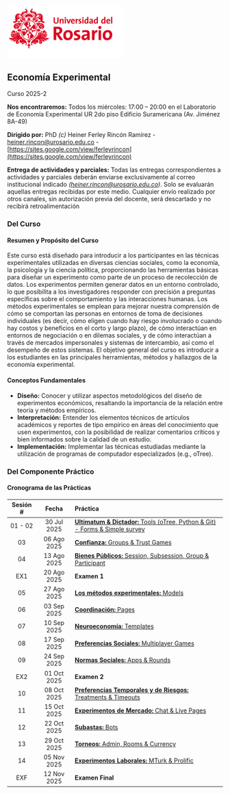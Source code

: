 <img src="imgs/logo_u_rosario.png" title="Logo Universidad del Rosario" alt="Logo Universidad del Rosario" style="width: 17rem;">

## Economía Experimental

Curso 2025-2

**Nos encontraremos:** Todos los miércoles: 17:00 – 20:00 en el Laboratorio de Economía Experimental UR 2do piso Edificio Suramericana (Av. Jiménez 8A-49)

**Dirigido por:** PhD _(c)_ Heiner Ferley Rincón Ramírez - [heiner.rincon@urosario.edu.co](mailto:heiner.rincon@urosario.edu.co) - [https://sites.google.com/view/ferleyrincon](https://sites.google.com/view/ferleyrincon)

**Entrega de actividades y parciales:** Todas las entregas correspondientes a actividades y parciales deberán enviarse exclusivamente al correo institucional indicado *([heiner.rincon@urosario.edu.co](mailto:heiner.rincon@urosario.edu.co))*. Solo se evaluarán aquellas entregas recibidas por este medio. Cualquier envío realizado por otros canales, sin autorización previa del docente, será descartado y no recibirá retroalimentación

### Del Curso

#### Resumen y Propósito del Curso

Este curso está diseñado para introducir a los participantes en las técnicas experimentales utilizadas en diversas ciencias sociales, como la economía, la psicología y la ciencia política, proporcionando las herramientas básicas para diseñar un experimento como parte de un proceso de recolección de datos. Los experimentos permiten generar datos en un entorno controlado, lo que posibilita a los investigadores responder con precisión a preguntas específicas sobre el comportamiento y las interacciones humanas. Los métodos experimentales se emplean para mejorar nuestra comprensión de cómo se comportan las personas en entornos de toma de decisiones individuales (es decir, cómo eligen cuando hay riesgo involucrado o cuando hay costos y beneficios en el corto y largo plazo), de cómo interactúan en entornos de negociación o en dilemas sociales, y de cómo interactúan a través de mercados impersonales y sistemas de intercambio, así como el desempeño de estos sistemas. El objetivo general del curso es introducir a los estudiantes en las principales herramientas, métodos y hallazgos de la economía experimental. 

#### Conceptos Fundamentales

- **Diseño:** Conocer y utilizar aspectos metodológicos del diseño de experimentos económicos, resaltando la importancia de la relación entre teoría y métodos empíricos.
- **Interpretación:** Entender los elementos técnicos de artículos académicos y reportes de tipo empírico en áreas del conocimiento que usen experimentos, con la posibilidad de realizar comentarios críticos y bien informados sobre la calidad de un estudio.
- **Implementación:** Implementar las técnicas estudiadas mediante la utilización de programas de computador especializados (e.g., oTree).

### Del Componente Práctico

#### Cronograma de las Prácticas

| Sesión # | Fecha | Práctica |
|:--------:|:-----:|:---------|
| 01 - 02 | 30 Jul 2025 | [**Ultimatum & Dictador:** Tools (oTree, Python & Git) - Forms & Simple survey ](clases\01_Tools_oTree_Python_GIT_02_Forms_SimpleSurvey) |
| 03 | 06 Ago 2025 | [**Confianza:** Groups & Trust Games](clases\03_Groups_TrustGames) |
| 04 | 13 Ago 2025 | [**Bienes Públicos:** Session, Subsession, Group & Participant](clases\04_Sessions_Subsessions_Groups_Participant) |
| EX1 | 20 Ago 2025 | **Examen 1** |
| 05 | 27 Ago 2025 | [**Los métodos experimentales:** Models](clases\05_Models) |
| 06 | 03 Sep 2025 | [**Coordinación:** Pages](clases\06_Pages) |
| 07 | 10 Sep 2025 | [**Neuroeconomía:** Templates](clases\07_Templates) |
| 08 | 17 Sep 2025 | [**Preferencias Sociales:** Multiplayer Games](clases\08_MultiplayerGames) |
| 09 | 24 Sep 2025 | [**Normas Sociales:** Apps & Rounds](clases\09_Apps_Rounds) |
| EX2 | 01 Oct 2025 | **Examen 2** |
| 10 | 08 Oct 2025 | [**Preferencias Temporales y de Riesgos:** Treatments & Timeouts](clases\10_Treatments_Timeouts) |
| 11 | 15 Oct 2025 | [**Experimentos de Mercado:** Chat & Live Pages](clases\11_Chat_LivePages) |
| 12 | 22 Oct 2025 | [**Subastas:** Bots](clases\12_Bots) |
| 13 | 29 Oct 2025 | [**Torneos:** Admin, Rooms & Currency](clases\13_Admin_Rooms_Currency) |
| 14 | 05 Nov 2025 | [**Experimentos Laborales:** MTurk & Prolific](clases\14_MTurk_Prolific) |
| EXF | 12 Nov 2025 | **Examen Final** |
